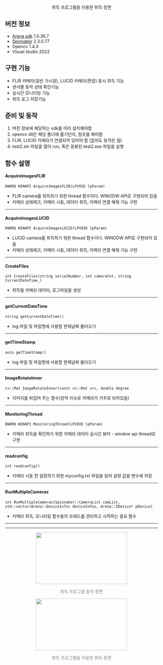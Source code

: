 <center>취득 프로그램을 이용한 취득 장면</center>

## 버전 정보 
- [Arena sdk](https://thinklucid.com/downloads-hub/) 1.0.36.7  
- [Spinnaker](https://www.flirkorea.com/products/spinnaker-sdk/?vertical=machine+vision&segment=iis) 2.3.0.77  
- Opencv 1.4.3  
- Visual studio 2022  

## 구현 기능
 - FLIR 카메라(일반 가시광), LUCID 카메라(편광) 동시 취득 기능
 - 센서별 동작 상태 확인기능
 - 실시간 모니터링 기능
 - 취득 로그 저장기능

## 준비 및 동작
 1. 버전 정보에 해당하는 sdk를 미리 설치해야함  
 2. opencv dll은 해당 폴더에 옮기던지, 참조를 해야함  
 3. FLIR, LUCID 카메라가 연결되어 있어야 함 (없어도 동작은 됨)
 4. test2.sln 파일을 열어 run, 혹은 동봉된 test2.exe 파일을 실행

## 함수 설명

#### AcquireImagesFLIR  

```DWORD WINAPI AcquireImagesFLIR(LPVOID lpParam)```
 - FLIR camera를 취득하기 위한 thread 함수이다. WINODW API로 구현되어 있음
 - 카메라 상태체크, 카메라 시동, 데이터 취득, 카메라 연결 해제 기능 구현
 ***
#### AcquireImagesLUCID  
```DWORD WINAPI AcquireImagesLUCID(LPVOID lpParam)```
 - LUCID camera를 취득하기 위한 thread 함수이다. WINODW API로 구현되어 있음
 - 카메라 상태체크, 카메라 시동, 데이터 취득, 카메라 연결 해제 기능 구현
 ***
#### CreateFiles  
```int CreateFiles(string serialNumber, int cameraCnt, string CurrentDateTime_)```
 - 취득될 카메라 데이터, 로그파일을 생성
 ***
#### getCurrentDateTime 
```string getCurrentDateTime()```
 - log 파일 및 파일명에 사용할 현재날짜 불러오기
 *** 
#### getTimeStamp  
```auto getTimeStamp()```
 - log 파일 및 파일명에 사용할 현재날짜 불러오기
 ***
#### ImageRotateInner  
```cv::Mat ImageRotateInner(const cv::Mat src, double degree```
 - 이미지를 뒤집어 주는 함수(장착 이슈로 카메라가 거꾸로 되어있음)
  ***
#### MonitoringThread 
```DWORD WINAPI MonitoringThread(LPVOID lpParam)```
 - 카메라 취득을 확인하기 위한 카메라 데이터 실시간 뷰어   - window api thread로 구현
 ***
#### readconfig  
```int readconfig()```
 - 카메라 시동 전 설정하기 위한 myconfig.txt 파일을 읽어 설정 값을 변수에 저장
 ***
#### RunMultipleCameras 
```int RunMultipleCameras(Spinnaker::CameraList camList, std::vector<Arena::DeviceInfo> deviceInfos, Arena::IDevice* pDevice)``` 
 - 카메라 취득, 모니터링 함수들의 쓰레드를 관리하고 시작하는 중요 함수  
***
 ***

<p align="center">
	<img src="https://github.com/lucas-korea/FLIR_LUCID_acquire/assets/57425658/6578ca78-78d5-4024-9487-01b426f041db"  width="300" height="170">
<p>
<p align="center" style="color:gray">
취득 프로그램 동작 장면 
</p>

<p align="center">
	<img src="https://github.com/lucas-korea/FLIR_LUCID_acquire/assets/57425658/2bf5a78e-8b37-44ab-87b9-e36c3297f125"  width="300" height="170">
<p>
<p align="center" style="color:gray">
취득 프로그램을 이용한 취득 장면
</p>